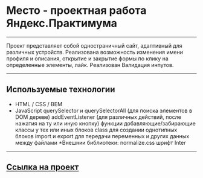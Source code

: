 # Место - проектная работа Яндекс.Практимума

---

Проект представляет собой одностраничный сайт, адаптивный для различных устройств. Реализована возможность изменения имени профиля и описания, открытие и закрытие формы по клику на определенные элементы, лайк. Реализован Валидация инпутов.

---

## Используемые технологии
* HTML / CSS / BEM
* JavaScript
      querySelector и querySelectorAll (для поиска элементов в DOM дереве)
      addEventListener (для различных действий, после нажатия на ту или иную кнопку)
      функции добавляющие/забирающие классы у тех или иных блоков
      class для создании однотипных блоков
      import и export для передачи переменных и других данных между файлами
*Внешнии библиотеки:
      normalize.css
      шрифт Inter
---

[Ссылка на проект](https://edabgaryan.github.io/mesto/)
---
